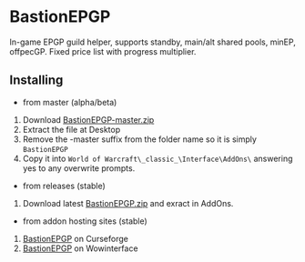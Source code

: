 # BastionEPGP
In-game EPGP guild helper, supports standby, main/alt shared pools, minEP, offpecGP. Fixed price list with progress multiplier.

## Installing
* from master (alpha/beta)
 1. Download [BastionEPGP-master.zip](https://github.com/Road-block/BastionEPGP/archive/master.zip)
 2. Extract the file at Desktop
 3. Remove the -master suffix from the folder name so it is simply `BastionEPGP`
 4. Copy it into `World of Warcraft\_classic_\Interface\AddOns\` answering yes to any overwrite prompts.

* from releases (stable)
 1. Download latest [BastionEPGP.zip](https://github.com/Road-block/BastionEPGP/releases/latest/download/BastionEPGP.zip) and exract in AddOns.
  
* from addon hosting sites (stable)
 1. [BastionEPGP](https://www.curseforge.com/wow/addons/bastionepgp) on Curseforge
 2. [BastionEPGP](https://www.wowinterface.com/downloads/info25460) on Wowinterface
